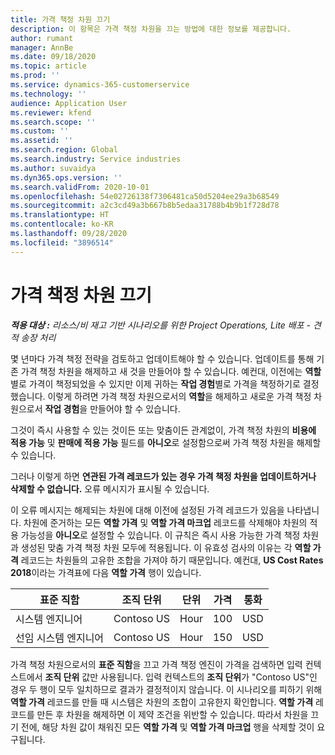 ```yaml
---
title: 가격 책정 차원 끄기
description: 이 항목은 가격 책정 차원을 끄는 방법에 대한 정보를 제공합니다.
author: rumant
manager: AnnBe
ms.date: 09/18/2020
ms.topic: article
ms.prod: ''
ms.service: dynamics-365-customerservice
ms.technology: ''
audience: Application User
ms.reviewer: kfend
ms.search.scope: ''
ms.custom: ''
ms.assetid: ''
ms.search.region: Global
ms.search.industry: Service industries
ms.author: suvaidya
ms.dyn365.ops.version: ''
ms.search.validFrom: 2020-10-01
ms.openlocfilehash: 54e02726138f7306481ca50d5204ee29a3b68549
ms.sourcegitcommit: a2c3cd49a3b667b8b5edaa31788b4b9b1f728d78
ms.translationtype: HT
ms.contentlocale: ko-KR
ms.lasthandoff: 09/28/2020
ms.locfileid: "3896514"
---
```

# <a name="turning-off-a-pricing-dimension"></a>가격 책정 차원 끄기

_**적용 대상 :** 리소스/비 재고 기반 시나리오를 위한 Project Operations, Lite 배포 - 견적 송장 처리_

몇 년마다 가격 책정 전략을 검토하고 업데이트해야 할 수 있습니다. 업데이트를 통해 기존 가격 책정 차원을 해제하고 새 것을 만들어야 할 수 있습니다. 예컨대, 이전에는 **역할**별로 가격이 책정되었을 수 있지만 이제 귀하는 **작업 경험**별로 가격을 책정하기로 결정했습니다. 이렇게 하려면 가격 책정 차원으로서의 **역할**을 해제하고 새로운 가격 책정 차원으로서 **작업 경험**을 만들어야 할 수 있습니다. 

그것이 즉시 사용할 수 있는 것이든 또는 맞춤이든 관계없이, 가격 책정 차원의 **비용에 적용 가능** 및 **판매에 적용 가능** 필드를 **아니오**로 설정함으로써 가격 책정 차원을 해제할 수 있습니다.

그러나 이렇게 하면 **연관된 가격 레코드가 있는 경우 가격 책정 차원을 업데이트하거나 삭제할 수 없습니다.** 오류 메시지가 표시될 수 있습니다.

이 오류 메시지는 해제되는 차원에 대해 이전에 설정된 가격 레코드가 있음을 나타냅니다. 차원에 준거하는 모든 **역할 가격** 및 **역할 가격 마크업** 레코드를 삭제해야 차원의 적용 가능성을 **아니오**로 설정할 수 있습니다. 이 규칙은 즉시 사용 가능한 가격 책정 차원과 생성된 맞춤 가격 책정 차원 모두에 적용됩니다. 이 유효성 검사의 이유는 각 **역할 가격** 레코드는 차원들의 고유한 조합을 가져야 하기 때문입니다. 예컨대, **US Cost Rates 2018**이라는 가격표에 다음 **역할 가격** 행이 있습니다. 

| 표준 직함         | 조직 단위    |단위   |가격  |통화  |
| -----------------------|-------------|-------|-------|----------|
| 시스템 엔지니어|Contoso US|Hour| 100|USD|
| 선임 시스템 엔지니어|Contoso US|Hour| 150| USD|


가격 책정 차원으로서의 **표준 직함**을 끄고 가격 책정 엔진이 가격을 검색하면 입력 컨텍스트에서 **조직 단위** 값만 사용됩니다. 입력 컨텍스트의 **조직 단위**가 "Contoso US"인 경우 두 행이 모두 일치하므로 결과가 결정적이지 않습니다. 이 시나리오를 피하기 위해 **역할 가격** 레코드를 만들 때 시스템은 차원의 조합이 고유한지 확인합니다. **역할 가격** 레코드를 만든 후 차원을 해제하면 이 제약 조건을 위반할 수 있습니다. 따라서 차원을 끄기 전에, 해당 차원 값이 채워진 모든 **역할 가격** 및 **역할 가격 마크업** 행을 삭제할 것이 요구됩니다.
